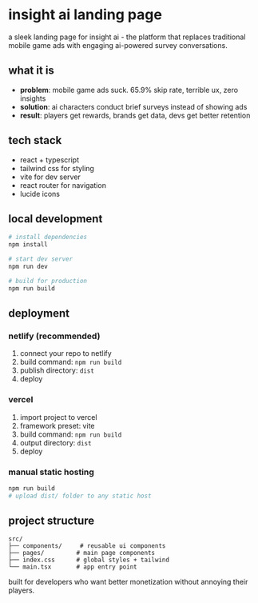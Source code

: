 # insight ai landing page

a sleek landing page for insight ai - the platform that replaces traditional mobile game ads with engaging ai-powered survey conversations.

## what it is

- **problem**: mobile game ads suck. 65.9% skip rate, terrible ux, zero insights
- **solution**: ai characters conduct brief surveys instead of showing ads
- **result**: players get rewards, brands get data, devs get better retention

## tech stack

- react + typescript
- tailwind css for styling
- vite for dev server
- react router for navigation
- lucide icons

## local development

```bash
# install dependencies
npm install

# start dev server
npm run dev

# build for production
npm run build
```

## deployment

### netlify (recommended)
1. connect your repo to netlify
2. build command: `npm run build`
3. publish directory: `dist`
4. deploy

### vercel
1. import project to vercel
2. framework preset: vite
3. build command: `npm run build`
4. output directory: `dist`
5. deploy

### manual static hosting
```bash
npm run build
# upload dist/ folder to any static host
```

## project structure

```
src/
├── components/     # reusable ui components
├── pages/         # main page components
├── index.css      # global styles + tailwind
└── main.tsx       # app entry point
```

built for developers who want better monetization without annoying their players.